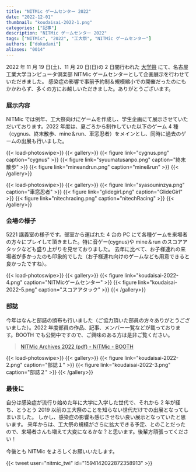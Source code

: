 ```yaml
---
title: "NITMic ゲームセンター 2022"
date: "2022-12-01"
thumbnail: "koudaisai-2022-1.png"
categories: ["記事"]
description: "NITMic ゲームセンター 2022"
tags: ["NITMic", "2022", "工大祭", "NITMic ゲームセンター"]
authors: ["dokudami"]
aliases: "0014"
---
```


2022 年 11 月 19 日(土)、11 月 20 日(日)の 2 日間行われた [大学祭](https://x.com/nitfes/status/1593780253461123072) にて、名古屋工業大学コンピュータ倶楽部 NITMic ゲームセンターとして企画展示を行わせていただきました。
感染症の影響で事前予約制＆規模縮小での開催だったのにもかかわらず、多くの方にお越しいただきました。ありがとうございます。

### 展示内容

NITMic では例年、工大祭向けにゲームを作成し、学生企画にて展示させていただいております。2022 年度は、夏ごろから制作していた以下のゲーム 4 種（cygnus、終末散歩、mine＆run、車窓忍者）をメインとし、同時に過去のゲームの出展も行いました。

<!-- prettier-ignore-start -->
{{< load-photoswipe>}}
{{< gallery>}}
  {{< figure link="cygnus.png" caption="cygnus" >}}
  {{< figure link="syuumatusanpo.png" caption="終末散歩" >}}
  {{< figure link="mineandrun.png" caption="mine&run" >}}
{{< /gallery>}}

{{< load-photoswipe>}}
{{< gallery>}}
  {{< figure link="syasouninzya.png" caption="車窓忍者" >}}
  {{< figure link="glidegirl.png" caption="GlideGirl" >}}
   {{< figure link="nitechracing.png" caption="nitechRacing" >}}
{{< /gallery>}}
<!-- prettier-ignore-end -->

### 会場の様子

5221 講義室の様子です。部室から運ばれた 4 台の PC にて各種ゲームを来場者の方々にプレイして頂きました。特に音ゲー(cygnus)や mine＆run のスコアアタックなども盛り上がりを見せておりました。
去年に比べて、お子様連れの来場者が多かったのも印象的でした（お子様連れ向けのゲームなども用意できると良かったですね）。

<!-- prettier-ignore-start -->
{{< load-photoswipe>}}
{{< gallery>}}
  {{< figure link="koudaisai-2022-4.png" caption="NITMicゲームセンター" >}}
  {{< figure link="koudaisai-2022-5.png" caption="スコアアタック" >}}
{{< /gallery>}}
<!-- prettier-ignore-end -->

### 部誌

今年はなんと部誌の頒布も行いました（ご協力頂いた部員の方々ありがとうございました）。2022 年度部員の作品、記事、メンバー一覧などが載っております。BOOTH でも公開中ですので、ご興味のある方は是非ご覧ください。

> [NITMic Archives 2022 (pdf) - NITMic - BOOTH](https://nitmic.booth.pm/items/4322058)

<!-- prettier-ignore-start -->
{{< load-photoswipe>}}
{{< gallery>}}
  {{< figure link="koudaisai-2022-2.png" caption="部誌１" >}}
  {{< figure link="koudaisai-2022-3.png" caption="部誌２" >}}
{{< /gallery>}}
<!-- prettier-ignore-end -->

### 最後に

自分は感染症が流行り始めた年に大学に入学した世代で、それから 2 年が経ち、とうとう 2019 以前の工大祭のことを知らない世代だけでの出展となってしまいました。
しかし、感染症の影響も感じさせない良い展示となっていたと思います。
来年からは、工大祭の規模がさらに拡大できる予定、とのことだったので、来場者さんも増えて大変になるかな？と思います。後輩方頑張ってください！

今後とも NITMic をよろしくお願いいたします。

{{< tweet user="nitmic_twi" id="1594142022872358913" >}}
